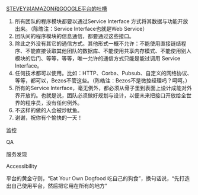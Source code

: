 
[STEVEY对AMAZON和GOOGLE平台的吐槽](http://coolshell.cn/articles/5701.html)

1) 所有团队的程序模块都要以通过Service Interface 方式将其数据与功能开放出来。（陈皓注：Service Interface也就是Web Service）
2) 团队间的程序模块的信息通信，都要通过这些接口。
3) 除此之外没有其它的通信方式。其他形式一概不允许：不能使用直接链结程序、不能直接读取其他团队的数据库、不能使用共享内存模式、不能使用别人模块的后门、等等，等等，唯一允许的通信方式只能是能过调用 Service Interface。
4) 任何技术都可以使用。比如：HTTP、Corba、Pubsub、自定义的网络协议、等等，都可以，Bezos不管这些。（陈皓注：Bezos不是微控经理吗？呵呵。）
5) 所有的Service Interface，毫无例外，都必须从骨子里到表面上设计成能对外界开放的。也就是说，团队必须做好规划与设计，以便未来把接口开放给全世界的程序员，没有任何例外。
6) 不这样的做的人会被炒鱿鱼。
7) 谢谢，祝你有个愉快的一天！



监控

QA

服务发现


Accessibility

平台的黄金守则，“Eat Your Own Dogfood 吃自己的狗食”，换句话说，“先打造出自己使用平台，然后把它用在所有的地方”



